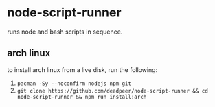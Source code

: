 # node-script-runner

runs node and bash scripts in sequence.

## arch linux

to install arch linux from a live disk, run the following:

1. `pacman -Sy --noconfirm nodejs npm git`
2. `git clone https://github.com/deadpeer/node-script-runner && cd node-script-runner && npm run install:arch`
